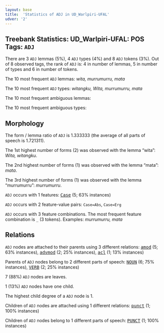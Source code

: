 ```yaml
---
layout: base
title:  'Statistics of ADJ in UD_Warlpiri-UFAL'
udver: '2'
---
```


## Treebank Statistics: UD_Warlpiri-UFAL: POS Tags: `ADJ`

There are 3 `ADJ` lemmas (5%), 4 `ADJ` types (4%) and 8 `ADJ` tokens (3%).
Out of 8 observed tags, the rank of `ADJ` is: 4 in number of lemmas, 5 in number of types and 6 in number of tokens.

The 10 most frequent `ADJ` lemmas: <em>wita, murrumurru, mata</em>

The 10 most frequent `ADJ` types:  <em>witangku, Wita, murrumurru, mata</em>

The 10 most frequent ambiguous lemmas: 

The 10 most frequent ambiguous types:  



## Morphology

The form / lemma ratio of `ADJ` is 1.333333 (the average of all parts of speech is 1.721311).

The 1st highest number of forms (2) was observed with the lemma “wita”: <em>Wita, witangku</em>.

The 2nd highest number of forms (1) was observed with the lemma “mata”: <em>mata</em>.

The 3rd highest number of forms (1) was observed with the lemma “murrumurru”: <em>murrumurru</em>.

`ADJ` occurs with 1 features: <tt><a href="wbp_ufal-feat-Case.html">Case</a></tt> (5; 63% instances)

`ADJ` occurs with 2 feature-value pairs: `Case=Abs`, `Case=Erg`

`ADJ` occurs with 3 feature combinations.
The most frequent feature combination is `_` (3 tokens).
Examples: <em>murrumurru, mata</em>


## Relations

`ADJ` nodes are attached to their parents using 3 different relations: <tt><a href="wbp_ufal-dep-amod.html">amod</a></tt> (5; 63% instances), <tt><a href="wbp_ufal-dep-advmod.html">advmod</a></tt> (2; 25% instances), <tt><a href="wbp_ufal-dep-acl.html">acl</a></tt> (1; 13% instances)

Parents of `ADJ` nodes belong to 2 different parts of speech: <tt><a href="wbp_ufal-pos-NOUN.html">NOUN</a></tt> (6; 75% instances), <tt><a href="wbp_ufal-pos-VERB.html">VERB</a></tt> (2; 25% instances)

7 (88%) `ADJ` nodes are leaves.

1 (13%) `ADJ` nodes have one child.

The highest child degree of a `ADJ` node is 1.

Children of `ADJ` nodes are attached using 1 different relations: <tt><a href="wbp_ufal-dep-punct.html">punct</a></tt> (1; 100% instances)

Children of `ADJ` nodes belong to 1 different parts of speech: <tt><a href="wbp_ufal-pos-PUNCT.html">PUNCT</a></tt> (1; 100% instances)

